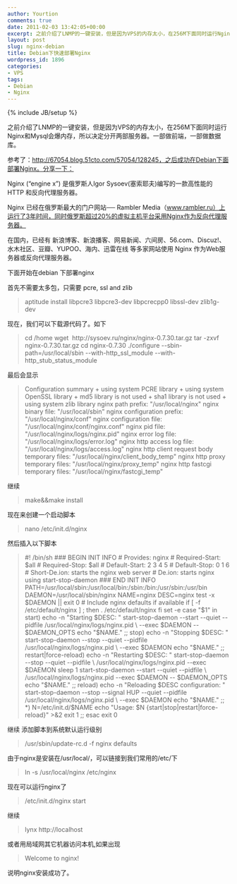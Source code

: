 ```yaml
---
author: Yourtion
comments: true
date: 2011-02-03 13:42:05+00:00
excerpt: 之前介绍了LNMP的一键安装，但是因为VPS的内存太小，在256M下面同时运行Nginx和Mysql会爆内存，所以决定分开两部服务器。一部做前端，一部做数据库。
layout: post
slug: nginx-debian
title: Debian下快速部署Nginx
wordpress_id: 1896
categories:
- VPS
tags:
- Debian
- Nginx
---
```

{% include JB/setup %}

之前介绍了LNMP的一键安装，但是因为VPS的内存太小，在256M下面同时运行Nginx和Mysql会爆内存，所以决定分开两部服务器。一部做前端，一部做数据库。

参考了：http://67054.blog.51cto.com/57054/128245，之后成功在Debian下面部署Nginx。分享一下：

Nginx (“engine x”) 是俄罗斯人Igor Sysoev(塞索耶夫)编写的一款高性能的 HTTP 和反向代理服务器。

Nginx 已经在俄罗斯最大的门户网站── Rambler Media（www.rambler.ru）上运行了3年时间，同时俄罗斯超过20%的虚拟主机平台采用Nginx作为反向代理服务器。

在国内，已经有 新浪博客、新浪播客、网易新闻、六间房、56.com、Discuz!、水木社区、豆瓣、YUPOO、海内、迅雷在线 等多家网站使用 Nginx 作为Web服务器或反向代理服务器。

下面开始在debian 下部署nginx

首先不需要太多包，只需要 pcre, ssl and zlib


<blockquote>aptitude install libpcre3 libpcre3-dev libpcrecpp0 libssl-dev zlib1g-dev</blockquote>


现在，我们可以下载源代码了。如下


<blockquote>cd  /home
wget  http://sysoev.ru/nginx/nginx-0.7.30.tar.gz
tar -zxvf nginx-0.7.30.tar.gz
cd nginx-0.7.30
./configure --sbin-path=/usr/local/sbin --with-http_ssl_module  --with-http_stub_status_module</blockquote>


最后会显示


<blockquote>Configuration summary
+ using system PCRE library
+ using system OpenSSL library
+ md5 library is not used
+ sha1 library is not used
+ using system zlib library
nginx path prefix: "/usr/local/nginx"
nginx binary file: "/usr/local/sbin"
nginx configuration prefix: "/usr/local/nginx/conf"
nginx configuration file: "/usr/local/nginx/conf/nginx.conf"
nginx pid file: "/usr/local/nginx/logs/nginx.pid"
nginx error log file: "/usr/local/nginx/logs/error.log"
nginx http access log file: "/usr/local/nginx/logs/access.log"
nginx http client request body temporary files: "/usr/local/nginx/client_body_temp"
nginx http proxy temporary files: "/usr/local/nginx/proxy_temp"
nginx http fastcgi temporary files: "/usr/local/nginx/fastcgi_temp"</blockquote>


继续


<blockquote>make&&make install</blockquote>


现在来创建一个启动脚本


<blockquote>nano /etc/init.d/nginx</blockquote>


然后插入以下脚本


<blockquote>#! /bin/sh
### BEGIN INIT INFO
# Provides:          nginx
# Required-Start:    $all
# Required-Stop:     $all
# Default-Start:     2 3 4 5
# Default-Stop:      0 1 6
# Short-De.ion: starts the nginx web server
# De.ion:       starts nginx using start-stop-daemon
### END INIT INFO
PATH=/usr/local/sbin:/usr/local/bin:/sbin:/bin:/usr/sbin:/usr/bin
DAEMON=/usr/local/sbin/nginx
NAME=nginx
DESC=nginx
test -x $DAEMON || exit 0
# Include nginx defaults if available
if [ -f /etc/default/nginx ] ; then
. /etc/default/nginx
fi
set -e
case "$1" in
start)
echo -n "Starting $DESC: "
start-stop-daemon --start --quiet --pidfile /usr/local/nginx/logs/nginx.pid \
--exec $DAEMON -- $DAEMON_OPTS
echo "$NAME."
;;
stop)
echo -n "Stopping $DESC: "
start-stop-daemon --stop --quiet --pidfile /usr/local/nginx/logs/nginx.pid \
--exec $DAEMON
echo "$NAME."
;;
restart|force-reload)
echo -n "Restarting $DESC: "
start-stop-daemon --stop --quiet --pidfile \
/usr/local/nginx/logs/nginx.pid --exec $DAEMON
sleep 1
start-stop-daemon --start --quiet --pidfile \
/usr/local/nginx/logs/nginx.pid --exec $DAEMON -- $DAEMON_OPTS
echo "$NAME."
;;
reload)
echo -n "Reloading $DESC configuration: "
start-stop-daemon --stop --signal HUP --quiet --pidfile /usr/local/nginx/logs/nginx.pid \
--exec $DAEMON
echo "$NAME."
;;
*)
N=/etc/init.d/$NAME
echo "Usage: $N {start|stop|restart|force-reload}" >&2
exit 1
;;
esac
exit 0</blockquote>


继续
添加脚本到系统默认运行级别


<blockquote>/usr/sbin/update-rc.d -f nginx defaults</blockquote>


由于nginx是安装在/usr/local/，可以链接到我们常用的/etc/下


<blockquote>ln -s /usr/local/nginx  /etc/nginx</blockquote>


现在可以运行nginx了


<blockquote>/etc/init.d/nginx start</blockquote>


继续


<blockquote>lynx http://localhost</blockquote>


或者用局域网其它机器访问本机,如果出现


<blockquote>Welcome to nginx!</blockquote>


说明nginx安装成功了。
